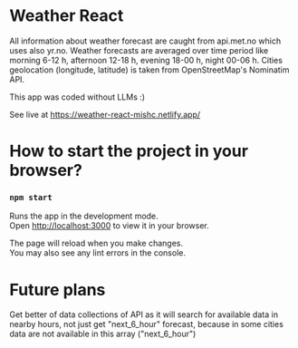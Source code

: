 # Weather React
All information about weather forecast are caught from api.met.no which uses also yr.no.
Weather forecasts are averaged over time period like morning 6-12 h, afternoon 12-18 h, evening 18-00 h, night 00-06 h. 
Cities geolocation (longitude, latitude) is taken from  OpenStreetMap's Nominatim API. 

This app was coded without LLMs :)

See live at https://weather-react-mishc.netlify.app/

# How to start the project in your browser?

### `npm start`

Runs the app in the development mode.\
Open [http://localhost:3000](http://localhost:3000) to view it in your browser.

The page will reload when you make changes.\
You may also see any lint errors in the console.

# Future plans

Get better of data collections of API as it will search for available data in nearby hours, not just get "next_6_hour" forecast, because in some cities data are not available in this array ("next_6_hour")

